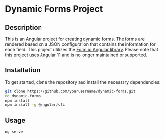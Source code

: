 # Dynamic Forms Project

## Description

This is an Angular project for creating dynamic forms. The forms are rendered based on a JSON configuration that contains the information for each field. This project utilizes the [Form.io Angular library](https://form.io/angular-forms/). Please note that this project uses Angular 11 and is no longer maintained or supported.

## Installation

To get started, clone the repository and install the necessary dependencies:

```bash
git clone https://github.com/yourusername/dynamic-forms.git
cd dynamic-forms
npm install
npm install -g @angular/cli
```

## Usage
```bash
ng serve
```

